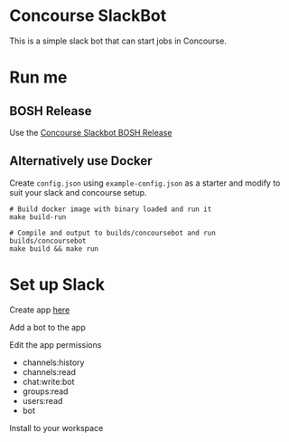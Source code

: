 # Concourse SlackBot
This is a simple slack bot that can start jobs in Concourse.

# Run me
## BOSH Release
Use the [Concourse Slackbot BOSH Release](https://github.com/shreddedbacon/concourse-slackbot-boshrelease)

## Alternatively use Docker
Create `config.json` using `example-config.json` as a starter and modify to suit your slack and concourse setup.
```
# Build docker image with binary loaded and run it
make build-run

# Compile and output to builds/concoursebot and run builds/concoursebot
make build && make run
```

# Set up Slack
Create app [here](https://api.slack.com/apps)

Add a bot to the app

Edit the app permissions
* channels:history
* channels:read
* chat:write:bot
* groups:read
* users:read
* bot

Install to your workspace
